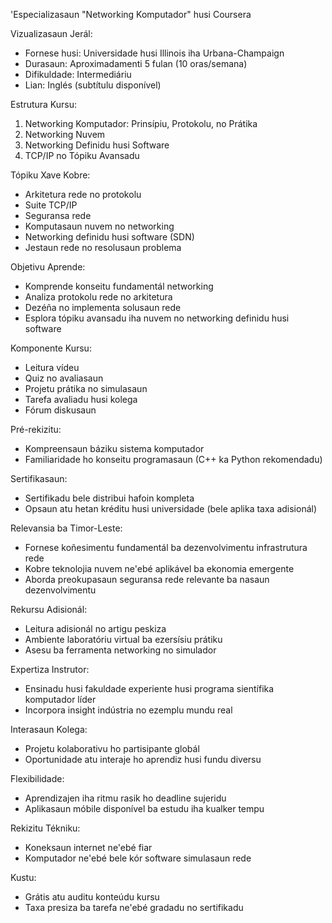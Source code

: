 'Especializasaun "Networking Komputador" husi Coursera

Vizualizasaun Jerál:
- Fornese husi: Universidade husi Illinois iha Urbana-Champaign
- Durasaun: Aproximadamenti 5 fulan (10 oras/semana)
- Difikuldade: Intermediáriu
- Lian: Inglés (subtítulu disponível)

Estrutura Kursu:
1. Networking Komputador: Prinsípiu, Protokolu, no Prátika
2. Networking Nuvem
3. Networking Definidu husi Software
4. TCP/IP no Tópiku Avansadu

Tópiku Xave Kobre:
- Arkitetura rede no protokolu
- Suite TCP/IP
- Seguransa rede
- Komputasaun nuvem no networking
- Networking definidu husi software (SDN)
- Jestaun rede no resolusaun problema

Objetivu Aprende:
- Komprende konseitu fundamentál networking
- Analiza protokolu rede no arkitetura
- Dezéña no implementa solusaun rede
- Esplora tópiku avansadu iha nuvem no networking definidu husi software

Komponente Kursu:
- Leitura vídeu
- Quiz no avaliasaun
- Projetu prátika no simulasaun
- Tarefa avaliadu husi kolega
- Fórum diskusaun

Pré-rekizitu:
- Kompreensaun báziku sistema komputador
- Familiaridade ho konseitu programasaun (C++ ka Python rekomendadu)

Sertifikasaun:
- Sertifikadu bele distribui hafoin kompleta
- Opsaun atu hetan kréditu husi universidade (bele aplika taxa adisionál)

Relevansia ba Timor-Leste:
- Fornese koñesimentu fundamentál ba dezenvolvimentu infrastrutura rede
- Kobre teknolojia nuvem ne'ebé aplikável ba ekonomia emergente
- Aborda preokupasaun seguransa rede relevante ba nasaun dezenvolvimentu

Rekursu Adisionál:
- Leitura adisionál no artigu peskiza
- Ambiente laboratóriu virtual ba ezersísiu prátiku
- Asesu ba ferramenta networking no simulador

Expertiza Instrutor:
- Ensinadu husi fakuldade experiente husi programa sientífika komputador líder
- Incorpora insight indústria no ezemplu mundu real

Interasaun Kolega:
- Projetu kolaborativu ho partisipante globál
- Oportunidade atu interaje ho aprendiz husi fundu diversu

Flexibilidade:
- Aprendizajen iha ritmu rasik ho deadline sujeridu
- Aplikasaun móbile disponível ba estudu iha kualker tempu

Rekizitu Tékniku:
- Koneksaun internet ne'ebé fiar
- Komputador ne'ebé bele kór software simulasaun rede

Kustu:
- Grátis atu auditu konteúdu kursu
- Taxa presiza ba tarefa ne'ebé gradadu no sertifikadu